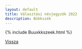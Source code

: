 ```yaml
---
layout: default
title: Választási névjegyzék 2022
description: Bükkszék
---
```


{% include Buuxkkszeek.html %}

[Vissza](./)